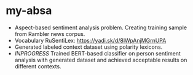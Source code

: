 # my-absa
* Aspect-based sentiment analysis problem. Creating training sample from Rambler news corpus.
* Vocabulary RuSentiLex: https://yadi.sk/d/8lWpAnjMGrnUPA
* Generated labeled context dataset using polarity lexicons.
* *INPROGRESS* Trained BERT-based classifier on person sentiment analysis with generated dataset and achieved acceptable results on different contexts.
